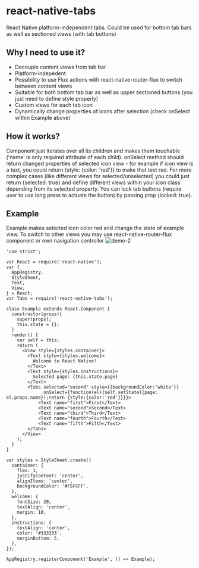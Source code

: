 # react-native-tabs
React Native platform-independent tabs. Could be used for bottom tab bars as well as sectioned views (with tab buttons)

## Why I need to use it?
- Decouple content views from tab bar
- Platform-indepedent
- Possibility to use Flux actions with react-native-router-flux to switch between content views
- Suitable for both bottom tab bar as well as upper sectioned buttons (you just need to define style properly)
- Custom views for each tab icon
- Dynamically change properties of icons after selection (check onSelect within Example above)

## How it works?
Component just iterates over all its children and makes them touchable ('name' is only required attribute of each child).
onSelect method should return changed properties of selected icon view - for example if icon view is a text, you could return {style: {color: 'red'}} to make that text red.
For more complex cases (like different views for selected/unselected) you could just return {selected: true} and define different views within your icon class depending from its selected property.
You can lock tab buttons (require user to use long press to actuate the button) by passing prop {locked: true}.

## Example
Example makes selected icon color red and change the state of example view. To switch to other views you may use react-native-router-flux component or own navigation controller
![demo-2](https://cloud.githubusercontent.com/assets/1321329/10188030/adf5532c-675c-11e5-8447-227ec38fa24f.gif)

```
'use strict';

var React = require('react-native');
var {
  AppRegistry,
  StyleSheet,
  Text,
  View,
} = React;
var Tabs = require('react-native-tabs');

class Example extends React.Component {
  constructor(props){
    super(props);
    this.state = {};
  }
  render() {
    var self = this;
    return (
      <View style={styles.container}>
        <Text style={styles.welcome}>
          Welcome to React Native!
        </Text>
        <Text style={styles.instructions}>
          Selected page: {this.state.page}
        </Text>
        <Tabs selected="second" style={{backgroundColor:'white'}}
              onSelect={function(el){self.setState({page: el.props.name});return {style:{color:'red'}}}}>
            <Text name="first">First</Text>
            <Text name="second">Second</Text>
            <Text name="third">Third</Text>
            <Text name="fourth">Fourth</Text>
            <Text name="fifth">Fifth</Text>
        </Tabs>
      </View>
    );
  }
}

var styles = StyleSheet.create({
  container: {
    flex: 1,
    justifyContent: 'center',
    alignItems: 'center',
    backgroundColor: '#F5FCFF',
  },
  welcome: {
    fontSize: 20,
    textAlign: 'center',
    margin: 10,
  },
  instructions: {
    textAlign: 'center',
    color: '#333333',
    marginBottom: 5,
  },
});

AppRegistry.registerComponent('Example', () => Example);
```
